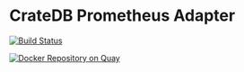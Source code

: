# CrateDB Prometheus Adapter

[![Build Status](https://travis-ci.org/kkohtaka/cratedb-prometheus-adapter.svg?branch=master)](https://travis-ci.org/kkohtaka/cratedb-prometheus-adapter)

[![Docker Repository on Quay](https://quay.io/repository/kkohtaka/cratedb-prometheus-adapter/status "Docker Repository on Quay")](https://quay.io/repository/kkohtaka/cratedb-prometheus-adapter)

